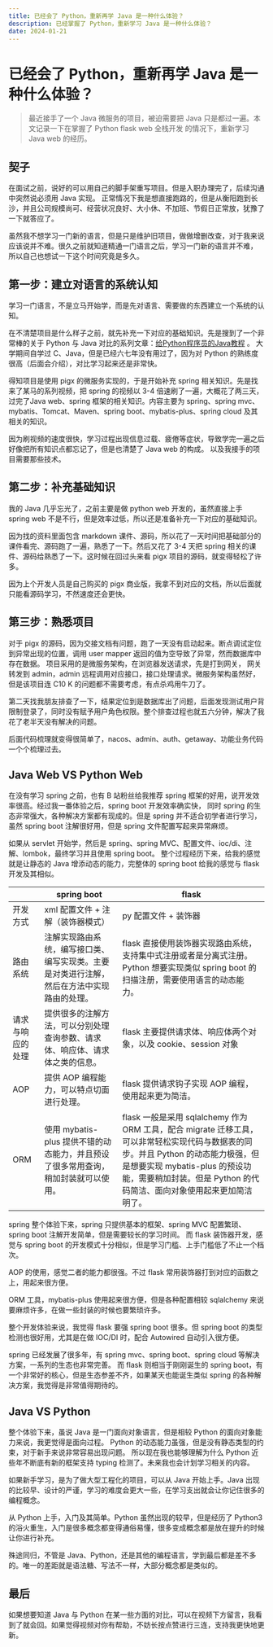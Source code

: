 ```yaml
---
title: 已经会了 Python，重新再学 Java 是一种什么体验？
description: 已经掌握了 Python，重新学习 Java 是一种什么体验？
date: 2024-01-21
---
```


# 已经会了 Python，重新再学 Java 是一种什么体验？

> 最近接手了一个 Java 微服务的项目，被迫需要把 Java 只是都过一遍。本文记录一下在掌握了 Python flask web 全栈开发 的情况下，重新学习
> Java web 的经历。

## 契子

在面试之前，说好的可以用自己的脚手架重写项目。但是入职办理完了，后续沟通中突然说必须用 Java 实现。
正常情况下我是想直接跑路的，但是从衡阳跑到长沙，并且公司规模尚可、经营状况良好、大小休、不加班、节假日正常放，犹豫了一下就答应了。

虽然我不想学习一门新的语言，但是只是维护旧项目，做做增删改查，对于我来说应该说并不难。很久之前就知道精通一门语言之后，学习一门新的语言并不难，
所以自己也想试一下这个时间究竟是多久。

## 第一步：建立对语言的系统认知

学习一门语言，不是立马开始学，而是先对语言、需要做的东西建立一个系统的认知。

在不清楚项目是什么样子之前，就先补充一下对应的基础知识。先是搜到了一个非常棒的关于 Python 与 Java
对比的系列文章：[给Python程序员的Java教程](https://zhuanlan.zhihu.com/p/608883941) 。
大学期间自学过 C、Java，但是已经六七年没有用过了，因为对 Python 的熟练度很高（后面会介绍），对比学习起来还是非常快。

得知项目是使用 pigx 的微服务实现的，于是开始补充 spring 相关知识。先是找来了某马的系列视频，把 spring 的视频以 3-4
倍速刷了一遍，大概花了两三天，过完了Java web、spring 框架的相关知识。内容主要为 spring、spring mvc、
mybatis、Tomcat、Maven、spring boot、mybatis-plus、spring cloud 及其相关的知识。

因为刷视频的速度很快，学习过程出现信息过载、疲倦等症状，导致学完一遍之后好像把所有知识点都忘记了，但是也清楚了 Java web 的构成。
以及我接手的项目需要那些技术。

## 第二步：补充基础知识

我的 Java 几乎忘光了，之前主要是做 python web 开发的，虽然直接上手 spring web 不是不行，但是效率过低，所以还是准备补充一下对应的基础知识。

因为找的资料里面包含 markdown 课件、源码，所以花了一天时间把基础部分的课件看完、源码跑了一遍，熟悉了一下。然后又花了 3-4 天把
spring 相关的课件、源码给熟悉了一下。这时候在回过头来看 pigx 项目的源码，就变得轻松了许多。

因为上个开发人员是自己购买的 pigx 商业版，我拿不到对应的文档，所以后面就只能看源码学习，不然速度还会更快。

## 第三步：熟悉项目

对于 pigx 的源码，因为交接文档有问题，跑了一天没有启动起来。断点调试定位到异常出现的位置，调用 user mapper
返回的值为空导致了异常，然而数据库中存在数据。 项目采用的是微服务架构，在浏览器发送请求，先是打到网关，
网关转发到 admin，admin 远程调用对应接口，接口处理请求。微服务架构虽然好，但是该项目连 C10 K 的问题都不需要考虑，有点杀鸡用牛刀了。

第二天找我朋友排查了一下，结果定位到是数据库出了问题，后面发现测试用户背限制登录了，同时没有赋予用户角色权限。整个排查过程也就五六分钟，解决了我花了老半天没有解决的问题。

后面代码梳理就变得很简单了，nacos、admin、auth、getaway、功能业务代码一个个梳理过去。

## Java Web VS Python Web

在没有学习 spring 之前，也有 B 站粉丝给我推荐 spring 框架的好用，说开发效率很高。经过我一番体验之后，spring boot 开发效率确实快，
同时 spring 的生态非常强大，各种解决方案都有现成的。但是 spring 并不适合初学者进行学习，虽然 spring boot 注解很好用，但是
spring 文件配置写起来异常麻烦。

如果从 servlet 开始学，然后是 spring、spring MVC、配置文件、ioc/di、注解、lombok，最终学习并且使用 spring boot。
整个过程经历下来，给我的感觉就是让静态的 Java 增添动态的能力，完整体的 spring boot 给我的感觉与 flask 开发及其相似。

|          | spring boot                                      | flask                                                                                                                                                 |
|----------|--------------------------------------------------|-------------------------------------------------------------------------------------------------------------------------------------------------------|
| 开发方式     | xml 配置文件 + 注解（装饰器模式）                             | py 配置文件 + 装饰器                                                                                                                                         |
| 路由系统     | 注解实现路由系统，编写接口类、编写实现类。主要是对类进行注解，然后在方法中实现路由的处理。    | flask 直接使用装饰器实现路由系统，支持集中式注册或者是分离式注册。Python 想要实现类似 spring boot 的扫描注册，需要使用语言的动态能力。                                                                      |
| 请求与响应的处理 | 提供很多的注解方法，可以分别处理查询参数、请求体、响应体、请求体之类的信息。           | flask 主要提供请求体、响应体两个对象，以及 cookie、session 对象                                                                                                            |
| AOP      | 提供 AOP 编程能力，可以特点切面进行处理。                          | flask 提供请求钩子实现 AOP 编程，使用起来更为简洁。                                                                                                                       |
| ORM      | 使用 mybatis-plus 提供不错的动态能力，并且预设了很多常用查询，稍加封装就可以使用。 | flask 一般是采用 sqlalchemy 作为 ORM 工具，配合 migrate 迁移工具，可以非常轻松实现代码与数据表的同步。并且 Python 的动态能力极强，但是想要实现 mybatis-plus 的预设功能，需要稍加封装。但是 Python 的代码简洁、面向对象使用起来更加简洁明了。 |

spring 整个体验下来，spring 只提供基本的框架、spring MVC 配置繁琐、spring boot 注解开发简单，但是需要较长的学习时间。
而 flask 装饰器开发，感觉与 spring boot 的开发模式十分相似，但是学习门槛、上手门槛低了不止一个档次。

AOP 的使用，感觉二者的能力都很强。不过 flask 常用装饰器打到对应的函数之上，用起来很方便。

ORM 工具，mybatis-plus 使用起来很方便，但是各种配置相较 sqlalchemy 来说要麻烦许多，在做一些封装的时候也要繁琐许多。

整个开发体验来说，我觉得 flask 要强 spring boot 很多。但 spring boot 的类型检测也很好用，尤其是在做 IOC/DI 时，配合
Autowired 自动引入很方便。

spring 已经发展了很多年，有 spring mvc、spring boot、spring cloud 等解决方案，一系列的生态也非常完善。
而 flask 则相当于刚刚诞生的 spring boot，有一个非常好的核心，但是生态参差不齐，如果某天也能诞生类似 spring
的各种解决方案，我觉得是非常值得期待的。

## Java VS Python

整个体验下来，虽说 Java 是一门面向对象语言，但是相较 Python 的面向对象能力来说，我更觉得是面向过程。
Python 的动态能力虽强，但是没有静态类型的约束，对于新手来说非常容易出现问题。
所以现在我也能够理解为什么 Python 近些年不断底有新的框架支持 typing 检测了。未来我也会计划学习相关的内容。

如果新手学习，是为了做大型工程化的项目，可以从 Java 开始上手。Java 出现的比较早、设计的严谨，学习的难度会更大一些，在学习支出就会让你记住很多的编程概念。

从 Python 上手，入门及其简单。Python 虽然出现的较早，但是经历了 Python3 的浴火重生，入门是很多概念都变得通俗易懂，很多变成概念都是放在提升的时候让你进行补充。

殊途同归，不管是 Java、Python，还是其他的编程语言，学到最后都是差不多的。唯一的差距就是语法糖、写法不一样，大部分概念都是类似的。


## 最后
如果想要知道 Java 与 Python 在某一些方面的对比，可以在视频下方留言，我看到了就会回。如果觉得视频对你有帮助，不妨长按点赞进行三连，支持我更快地更新。